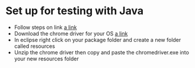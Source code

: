 # Set up for testing with Java
- Follow steps on link [a link](http://www.softwaretestinghelp.com/webdriver-eclipse-installation-selenium-tutorial-9/)
- Download the chrome driver for your OS [a link](http://www.softwaretestinghelp.com/webdriver-eclipse-installation-selenium-tutorial-9/)
- In eclipse right click on your package folder and create a new folder called resources
- Unzip the chrome driver then copy and paste the chromedriver.exe into your new resources folder
